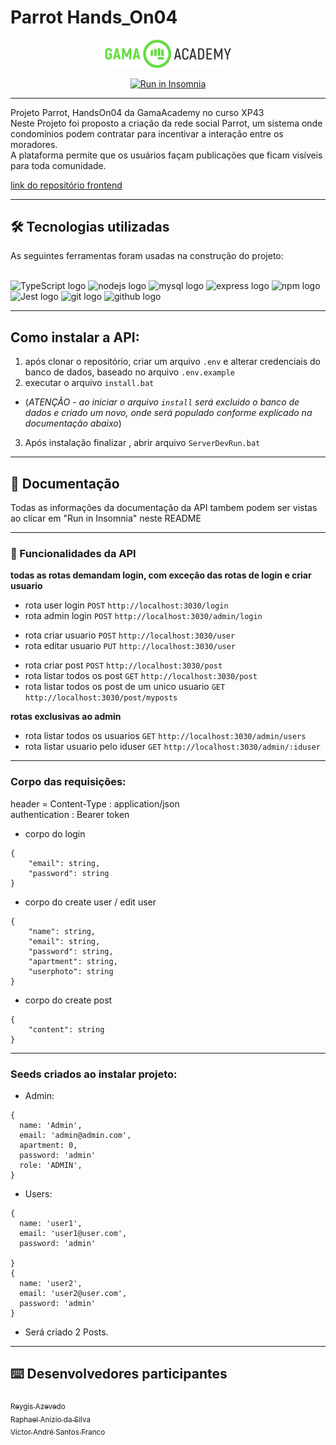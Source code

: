 # Parrot Hands_On04

<p align="center">
  <img src="./docs/logoGama.png" width="40%">
</p>
<p align="center">
<a href="https://insomnia.rest/run/?label=Parrot_grupo07&uri=https%3A%2F%2Fraw.githubusercontent.com%2FReygis%2FApiParrot%2Fmain%2Fdocs%2FInsomnia_2022-09-09.json" target="_blank"><img src="https://insomnia.rest/images/run.svg" alt="Run in Insomnia"></a>
</p>


---
<p>
Projeto Parrot, HandsOn04 da GamaAcademy no curso XP43 <br>
Neste Projeto foi proposto a criação da rede social Parrot, um sistema onde condomínios podem contratar para incentivar a interação
entre os moradores. <br>
A plataforma permite que os usuários façam publicações que ficam visíveis para toda comunidade.
</p>

<a href="https://github.com/pedrogoncaalves/Social-Parrot-ReactRedux" target="_blank">link do repositório frontend</a>

---
## 🛠 Tecnologias utilizadas

As seguintes ferramentas foram usadas na construção do projeto:
<br><br>

<div align="left">
  
  <img src="https://cdn.jsdelivr.net/gh/devicons/devicon/icons/typescript/typescript-original.svg" height="40" width="52" alt="TypeScript logo" />          
  <img src="https://cdn.jsdelivr.net/gh/devicons/devicon/icons/nodejs/nodejs-original.svg" height="40" width="52" alt="nodejs logo"  />
  <img src="https://cdn.jsdelivr.net/gh/devicons/devicon/icons/mysql/mysql-original.svg" height="40" width="52" alt="mysql logo"  />
  <img src="https://cdn.jsdelivr.net/gh/devicons/devicon/icons/express/express-original.svg" height="40" width="52" alt="express logo"/>
  <img src="https://cdn.jsdelivr.net/gh/devicons/devicon/icons/npm/npm-original-wordmark.svg" height="40" width="52" alt="npm logo" />
  <img src="https://cdn.jsdelivr.net/gh/devicons/devicon/icons/jest/jest-plain.svg" height="40" width="52" alt="Jest logo" /> 
  <img src="https://cdn.jsdelivr.net/gh/devicons/devicon/icons/git/git-original.svg" height="40" width="52" alt="git logo"  />
  <img src="https://cdn.jsdelivr.net/gh/devicons/devicon/icons/github/github-original.svg" height="40" width="52" alt="github logo"  />
</div>


---
## Como instalar a API:

1. após clonar o repositório, criar um arquivo `.env` e alterar credenciais do banco de dados, baseado no arquivo `.env.example`
2. executar o arquivo `install.bat` 
 + (*ATENÇÃO - ao iniciar o arquivo `install` será excluido o banco de dados e criado um novo, onde será populado conforme explicado na documentação abaixo*) 
3. Após instalação finalizar , abrir arquivo `ServerDevRun.bat`

---
## :page_with_curl: Documentação

Todas as informações da documentação da API tambem podem ser vistas ao clicar em "Run in Insomnia" neste README    

---
### :file_folder: Funcionalidades da API
**todas as rotas demandam login, com exceção das rotas de login e criar usuario**

- rota user login `POST` `http://localhost:3030/login`
- rota admin login `POST` `http://localhost:3030/admin/login`

* rota criar usuario `POST` `http://localhost:3030/user`
* rota editar usuario `PUT` `http://localhost:3030/user`

+ rota criar post  `POST` `http://localhost:3030/post`
+ rota listar todos os post  `GET` `http://localhost:3030/post`
+ rota listar todos os post de um unico usuario  `GET` `http://localhost:3030/post/myposts`

**rotas exclusivas ao admin**
* rota listar todos os usuarios `GET` `http://localhost:3030/admin/users`
* rota listar usuario pelo iduser `GET` `http://localhost:3030/admin/:iduser`

---
### Corpo das requisições:
<p>
header = Content-Type : application/json<br>
authentication : Bearer token
</p>

* corpo do login 
```
{
	"email": string,
	"password": string
}
```
* corpo do create user / edit user 
```
{
	"name": string,
	"email": string,
	"password": string,
	"apartment": string,
	"userphoto": string
}
```  
* corpo do create post 
```
{
	"content": string
}
```

---
### Seeds criados ao instalar projeto:

* Admin:
```
{			
  name: 'Admin',
  email: 'admin@admin.com',
  apartment: 0,
  password: 'admin'
  role: 'ADMIN',
}
```

* Users:
```
{
  name: 'user1',
  email: 'user1@user.com',
  password: 'admin'

}
{
  name: 'user2',
  email: 'user2@user.com',
  password: 'admin'
}
```
* Será criado 2 Posts.
---
## :keyboard: Desenvolvedores participantes

[<sub>Reygis Azevedo</sub>](https://github.com/Reygis)  
[<sub>Raphael Anizio da Silva </sub>](https://github.com/raphaelaniziodasilva)  
[<sub>Víctor André Santos Franco</sub>](https://github.com/VictorF05)
